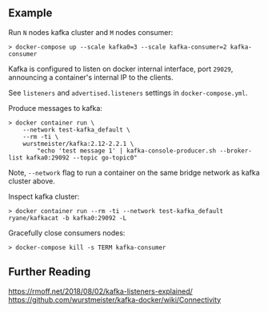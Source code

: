 ## Example

Run `N` nodes kafka cluster and `M` nodes consumer:

```
> docker-compose up --scale kafka0=3 --scale kafka-consumer=2 kafka-consumer
```

Kafka is configured to listen on docker internal interface, port `29029`, 
announcing a container's internal IP to the clients.

See `listeners` and `advertised.listeners` settings in `docker-compose.yml`.

Produce messages to kafka:

```
> docker container run \
    --network test-kafka_default \
    --rm -ti \
    wurstmeister/kafka:2.12-2.2.1 \
        "echo 'test message 1' | kafka-console-producer.sh --broker-list kafka0:29092 --topic go-topic0"
```

Note, `--network` flag to run a container on the same bridge network as kafka cluster above.

Inspect kafka cluster:

```
> docker container run --rm -ti --network test-kafka_default ryane/kafkacat -b kafka0:29092 -L
```

Gracefully close consumers nodes:

```
> docker-compose kill -s TERM kafka-consumer
```

## Further Reading

https://rmoff.net/2018/08/02/kafka-listeners-explained/
https://github.com/wurstmeister/kafka-docker/wiki/Connectivity
